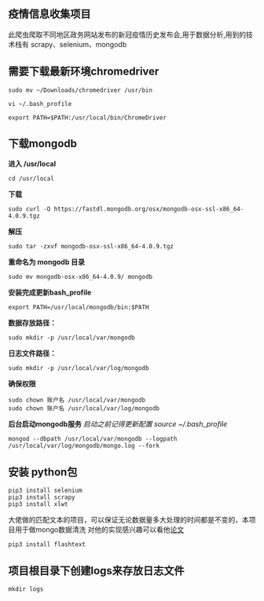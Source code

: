 ## 疫情信息收集项目
此爬虫爬取不同地区政务网站发布的新冠疫情历史发布会,用于数据分析,用到的技术栈有 scrapy、selenium、mongodb

**需要下载最新环境chromedriver**
-------------
    sudo mv ~/Downloads/chromedriver /usr/bin

    vi ~/.bash_profile

    export PATH=$PATH:/usr/local/bin/ChromeDriver

**下载mongodb**
-------------

**进入 /usr/local**

    cd /usr/local
**下载**

    sudo curl -O https://fastdl.mongodb.org/osx/mongodb-osx-ssl-x86_64-4.0.9.tgz
**解压**

    sudo tar -zxvf mongodb-osx-ssl-x86_64-4.0.9.tgz

**重命名为 mongodb 目录**

    sudo mv mongodb-osx-x86_64-4.0.9/ mongodb
**安装完成更新bash_profile**

    export PATH=/usr/local/mongodb/bin:$PATH
**数据存放路径：**

    sudo mkdir -p /usr/local/var/mongodb

**日志文件路径：**

    sudo mkdir -p /usr/local/var/log/mongodb
**确保权限**

    sudo chown 账户名 /usr/local/var/mongodb
    sudo chown 账户名 /usr/local/var/log/mongodb
**后台启动mongodb服务** 
    *启动之前记得更新配置 source ~/.bash_profile*

    mongod --dbpath /usr/local/var/mongodb --logpath /usr/local/var/log/mongodb/mongo.log --fork

**安装 python包**
-------------
    pip3 install selenium
    pip3 install scrapy
    pip3 install xlwt

大佬做的匹配文本的项目，可以保证无论数据量多大处理的时间都是不变的，本项目用于做mongo数据清洗 对他的实现感兴趣可以看他[论文](https://arxiv.org/pdf/1711.00046.pdf)

    pip3 install flashtext

**项目根目录下创建logs来存放日志文件**
-------------
    mkdir logs